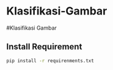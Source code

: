 
# Klasifikasi-Gambar

#Klasifikasi Gambar



## Install Requirement

```bash
pip install -r requirenments.txt
```



